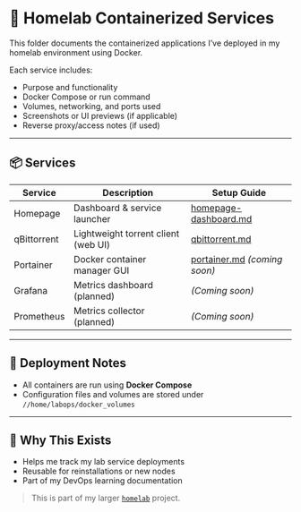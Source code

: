 # 🐳 Homelab Containerized Services

This folder documents the containerized applications I’ve deployed in my homelab environment using Docker.

Each service includes:
- Purpose and functionality
- Docker Compose or run command
- Volumes, networking, and ports used
- Screenshots or UI previews (if applicable)
- Reverse proxy/access notes (if used)

---

## 📦 Services

| Service         | Description                        | Setup Guide                             |
|----------------|------------------------------------|------------------------------------------|
| Homepage        | Dashboard & service launcher       | [homepage-dashboard.md](./homepage-dashboard.md) |
| qBittorrent     | Lightweight torrent client (web UI)| [qbittorrent.md](./qbittorrent.md)       |
| Portainer       | Docker container manager GUI       | [portainer.md](./portainer.md) *(coming soon)* |
| Grafana         | Metrics dashboard (planned)        | *(Coming soon)*                          |
| Prometheus      | Metrics collector (planned)        | *(Coming soon)*                          |

---

## 🧱 Deployment Notes

- All containers are run using **Docker Compose**
- Configuration files and volumes are stored under `//home/labops/docker_volumes`

---

## 🧠 Why This Exists

- Helps me track my lab service deployments
- Reusable for reinstallations or new nodes
- Part of my DevOps learning documentation

> This is part of my larger [`homelab`](https://github.com/raoulmoise/homelab) project.
